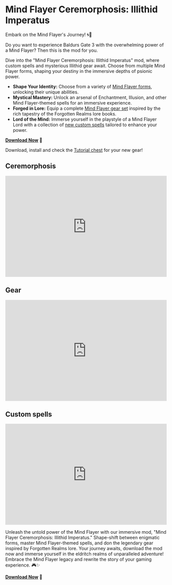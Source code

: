 # Mind Flayer Ceremorphosis: Illithid Imperatus

Embark on the Mind Flayer's Journey! 🌀🧠

Do you want to experience Baldurs Gate 3 with the overwhelming power of a Mind Flayer? Then this is the mod for you.

Dive into the "Mind Flayer Ceremorphosis: Illithid Imperatus" mod, where custom spells and mysterious Illithid gear await. Choose from multiple Mind Flayer forms, shaping your destiny in the immersive depths of psionic power.

- **Shape Your Identity:** Choose from a variety of [Mind Flayer forms](./modules/ceremorphosis_models.md), unlocking their unique abilities.
- **Mystical Mastery:** Unlock an arsenal of Enchantment, Illusion, and other Mind Flayer-themed spells for an immersive experience.
- **Forged in Lore:** Equip a complete [Mind Flayer gear set](./modules/gear_list.md) inspired by the rich tapestry of the Forgotten Realms lore books.
- **Lord of the Mind:** Immerse yourself in the playstyle of a Mind Flayer Lord with a collection of [new custom spells](./modules/custom_spells.md) tailored to enhance your power.

**[Download Now][1] 🚀**

Download, install and check the [Tutorial chest](https://www.nexusmods.com/baldursgate3/mods/457?tab=posts) for your new gear!


## Ceremorphosis

<iframe width="100%" style="max-width: 560px" height="315" src="https://www.youtube.com/embed/EKkapRiecHo?si=03E7N_lkavyBLDxJ" title="YouTube video player" frameborder="0" allow="accelerometer; autoplay; clipboard-write; encrypted-media; gyroscope; picture-in-picture; web-share" allowfullscreen></iframe>

## Gear

<iframe width="100%" style="max-width: 560px" height="315" src="https://www.youtube.com/embed/EKkapRiecHo?si=_HIiugg1vDu_6dYJ" title="YouTube video player" frameborder="0" allow="accelerometer; autoplay; clipboard-write; encrypted-media; gyroscope; picture-in-picture; web-share" allowfullscreen></iframe>

## Custom spells

<iframe width="100%" style="max-width: 560px" height="315" src="https://www.youtube.com/embed/j2ZMxOXv_5I?si=ZajwJZRHldj68Jw5" title="YouTube video player" frameborder="0" allow="accelerometer; autoplay; clipboard-write; encrypted-media; gyroscope; picture-in-picture; web-share" allowfullscreen></iframe>

Unleash the untold power of the Mind Flayer with our immersive mod, "Mind Flayer Ceremorphosis: Illithid Imperatus." Shape-shift between enigmatic forms, master Mind Flayer-themed spells, and don the legendary gear inspired by Forgotten Realms lore. Your journey awaits, download the mod now and immerse yourself in the eldritch realms of unparalleled adventure! Embrace the Mind Flayer legacy and rewrite the story of your gaming experience. 🎮✨

**[Download Now][1] 🚀**

[1]: https://www.nexusmods.com/baldursgate3/mods/3956?tab=files&file_id=30351